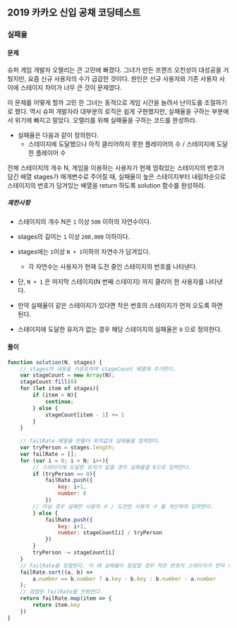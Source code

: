 ## 2019 카카오 신입 공채 코딩테스트

### 실패율

#### 문제

슈퍼 게임 개발자 오렐리는 큰 고민에 빠졌다. 그녀가 만든 프랜즈 오천성이 대성공을 거뒀지만, 요즘 신규 사용자의 수가 급감한 것이다. 원인은 신규 사용자와 기존 사용자 사이에 스테이지 차이가 너무 큰 것이 문제였다.

이 문제를 어떻게 할까 고민 한 그녀는 동적으로 게임 시간을 늘려서 난이도를 조절하기로 했다. 역시 슈퍼 개발자라 대부분의 로직은 쉽게 구현했지만, 실패율을 구하는 부분에서 위기에 빠지고 말았다. 오렐리를 위해 실패율을 구하는 코드를 완성하라.

- 실패율은 다음과 같이 정의한다.
  - 스테이지에 도달했으나 아직 클리어하지 못한 플레이어의 수 / 스테이지에 도달한 플레이어 수

전체 스테이지의 개수 N, 게임을 이용하는 사용자가 현재 멈춰있는 스테이지의 번호가 담긴 배열 stages가 매개변수로 주어질 때, 실패율이 높은 스테이지부터 내림차순으로 스테이지의 번호가 담겨있는 배열을 return 하도록 solution 함수를 완성하라.

##### 제한사항

- 스테이지의 개수 N은 `1` 이상 `500` 이하의 자연수이다.
- stages의 길이는 `1` 이상 `200,000` 이하이다.
- stages에는 `1`이상 `N + 1`이하의 자연수가 담겨있다.

  - 각 자연수는 사용자가 현재 도전 중인 스테이지의 번호를 나타낸다.
- 단, `N + 1` 은 마지막 스테이지(N 번째 스테이지) 까지 클리어 한 사용자를 나타낸다.
- 만약 실패율이 같은 스테이지가 있다면 작은 번호의 스테이지가 먼저 오도록 하면 된다.
- 스테이지에 도달한 유저가 없는 경우 해당 스테이지의 실패율은 `0` 으로 정의한다.



#### 풀이

```javascript
function solution(N, stages) {
    // stages의 내용을 카운트하여 stageCount 배열에 추가한다.
    var stageCount = new Array(N);
    stageCount.fill(0)
    for (let item of stages){
        if (item > N){
            continue;
        } else {
            stageCount[item - 1] += 1
        }
    }
    
    // failRate 배열을 만들어 위치값과 실패율을 입력한다.
    var tryPerson = stages.length;
    var failRate = [];
    for (var i = 0; i < N; i++){
        // 스테이지에 도달한 유저가 없을 경우 실패율을 0으로 입력한다.
        if (tryPerson == 0){
        	failRate.push({
                key: i+1,
                number: 0
            })
        // 아닐 경우 실패한 사용자 수 / 도전한 사용자 수 를 계산하여 입력한다.
        } else {
        	failRate.push({
                key: i+1,
                number: stageCount[i] / tryPerson
            })
        }
        tryPerson -= stageCount[i]
    }
    // failRate를 정렬한다. 이 때 실패율이 동일할 경우 작은 번호의 스테이지가 먼저 오게 한다.
    failRate.sort((a, b) => 
        a.number == b.number ? a.key - b.key : b.number - a.number
    );
    // 정렬된 failRate를 반환한다.
    return failRate.map(item => {
        return item.key
    })
}
```

